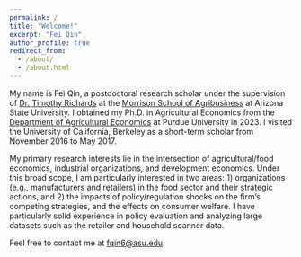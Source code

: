 ```yaml
---
permalink: /
title: "Welcome!"
excerpt: "Fei Qin"
author_profile: true
redirect_from: 
  - /about/
  - /about.html
---
```

My name is Fei Qin, a postdoctoral research scholar under the supervision of [Dr. Timothy Richards](https://search.asu.edu/profile/92424) at the [Morrison School of Agribusiness](https://wpcarey.asu.edu/agribusiness-degrees) at Arizona State University. I obtained my Ph.D. in Agricultural Economics from the [Department of Agricultural Economics](https://ag.purdue.edu/department/agecon/) at Purdue University in 2023. I visited the University of California, Berkeley as a short-term scholar from November 2016 to May 2017.

My primary research interests lie in the intersection of agricultural/food economics, industrial organizations, and development economics. Under this broad scope, I am particularly interested in two areas: 1) organizations (e.g., manufacturers and retailers) in the food sector and their strategic actions, and 2) the impacts of policy/regulation shocks on the firm’s competing strategies, and the effects on consumer welfare. I have particularly solid experience in policy evaluation and analyzing large datasets such as the retailer and household scanner data.

Feel free to contact me at [fqin6@asu.edu](mailto:fqin6@asu.edu).

